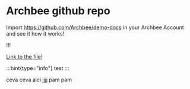 # Archbee github repo

Import <https://github.com/Archbee/demo-docs> in your Archbee Account and see it how it works!

!!!

[Link to the file](./petstore-2.0.yaml)]

:::hint{type="info"}
test
:::


ceva ceva aici
jjjj
pam pam
